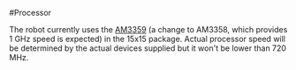 #Processor

The robot currently uses the [AM3359](http://www.ti.com/product/am3359) (a change to AM3358, which provides 1 GHz speed is expected) in the 15x15 package. Actual processor speed will be determined by the actual devices supplied but it won't be lower than 720 MHz.


